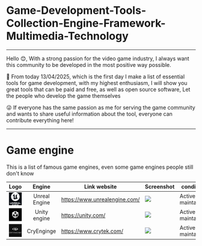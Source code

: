 # Game-Development-Tools-Collection-Engine-Framework-Multimedia-Technology

----------------------------

Hello 😊, With a strong passion for the video game industry, I always want this community to be developed in the most positive way possible.

👀 From today 13/04/2025, which is the first day I make a list of essential tools for game development, with my highest enthusiasm, I will show you great tools that can be paid and free, as well as open source software,  Let the people who develop the game themselves

😜 If everyone has the same passion as me for serving the game community and wants to share useful information about the tool, everyone can contribute everything here!

------------------------------
# Game engine
This is a list of famous game engines, even some game engines people still don't know

|Logo | Engine | Link website | Screenshot | condition |
| ---- | :---: | --- | --- | --- |
|![ue5](Logos/unreal5_64px.png)| Unreal Engine | https://www.unrealengine.com/ | <img src="https://www.provideocoalition.com/wp-content/uploads/unrealengine5early002.jpg" width="300"/>| Actively maintained |
|![unity](Logos/unity_64px.png)| Unity engine | https://unity.com/ | <img src="https://contents.simplygon.com/features/unity/feature-unity.webp" width="300"/>| Actively maintained |
|![cryengine](Logos/cryengine_64px.png)| CryEnginge | https://www.crytek.com/ | <img src="https://www.crytek.com/frontend/2f15a21564ec98470b422f58890eddbf.jpg" width="300"/>| Actively maintained |

